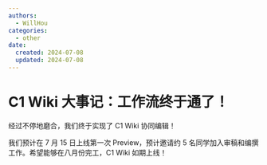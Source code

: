 ```yaml
---
authors:
  - WillHou
categories:
  - other
date:
  created: 2024-07-08
  updated: 2024-07-08
---
```


# C1 Wiki 大事记：工作流终于通了！

经过不停地磨合，我们终于实现了 C1 Wiki 协同编辑！

我们预计在 $7$ 月 $15$ 日上线第一次 Preview，预计邀请约 5 名同学加入审稿和编撰工作。希望能够在八月份完工，C1 Wiki 如期上线！